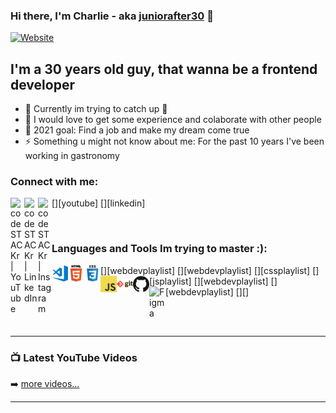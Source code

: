 ### Hi there, I'm Charlie - aka [juniorafter30][website] 👋

[![Website]()]()

## I'm a 30 years old guy, that wanna be a frontend developer

- 🌱 Currently im trying to catch up 🤣
- 👯 I would love to get some experience and colaborate with other people
- 🥅 2021 goal: Find a job and make my dream come true
- ⚡ Something u might not know about me: For the past 10 years I've been working in gastronomy

### Connect with me:

[<img align="left" alt="codeSTACKr | YouTube" width="22px" src="" />][youtube]
[<img align="left" alt="codeSTACKr | LinkedIn" width="22px" src="" />][linkedin]
[<img align="left" alt="codeSTACKr | Instagram" width="22px" src="" />][instagram]

<br />

### Languages and Tools Im trying to master :):

[<img align="left" alt="Visual Studio Code" width="26px" src="https://raw.githubusercontent.com/github/explore/80688e429a7d4ef2fca1e82350fe8e3517d3494d/topics/visual-studio-code/visual-studio-code.png" />][webdevplaylist]
[<img align="left" alt="HTML5" width="26px" src="https://raw.githubusercontent.com/github/explore/80688e429a7d4ef2fca1e82350fe8e3517d3494d/topics/html/html.png" />][webdevplaylist]
[<img align="left" alt="CSS3" width="26px" src="https://raw.githubusercontent.com/github/explore/80688e429a7d4ef2fca1e82350fe8e3517d3494d/topics/css/css.png" />][cssplaylist]
[<img align="left" alt="JavaScript" width="26px" src="https://raw.githubusercontent.com/github/explore/80688e429a7d4ef2fca1e82350fe8e3517d3494d/topics/javascript/javascript.png" />][jsplaylist]
[<img align="left" alt="Git" width="26px" src="https://raw.githubusercontent.com/github/explore/80688e429a7d4ef2fca1e82350fe8e3517d3494d/topics/git/git.png" />][webdevplaylist]
[<img align="left" alt="GitHub" width="26px" src="https://raw.githubusercontent.com/github/explore/78df643247d429f6cc873026c0622819ad797942/topics/github/github.png" />][webdevplaylist]
[<img align="left" alt="Figma" width="26px" src="/figma-1.svg" />][]

<br />
<br />

---

### 📺 Latest YouTube Videos

<!-- YOUTUBE:START -->
<!-- YOUTUBE:END -->

➡️ [more videos...](https://youtube.com/channel/UCukANBwPesbdLi_Dq_ekPFw)

---

[website]:
[youtube]:
[instagram]:
[linkedin]:

